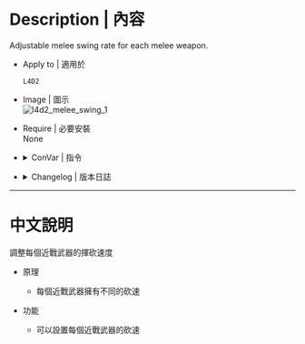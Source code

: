 # Description | 內容
Adjustable melee swing rate for each melee weapon.

* Apply to | 適用於
    ```
    L4D2
    ```

* Image | 圖示
	<br/>![l4d2_melee_swing_1](image/l4d2_melee_swing_1.gif)

* Require | 必要安裝
 <br/>None

* <details><summary>ConVar | 指令</summary>

	* cfg/sourcemod/l4d2_melee_swing.cfg
        ```php
        // 0=Plugin off, 1=Plugin on.
        l4d2_melee_swing_allow "1"

        // 0=Value Default, The interval for swinging Baseball Bat. (clamped between 0.2 and 1.0)
        l4d2_melee_swing_baseball_bat_rate "0.75"

        // 0=Value Default, The interval for swinging Cricket Bat.(clamped between 0.2 and 1.0)
        l4d2_melee_swing_cricket_bat_rate "0.8"

        // 0=Value Default, The interval for swinging Crowbar. (clamped between 0.2 and 1.0)
        l4d2_melee_swing_crowbar_rate "0.8"

        // 0=Value Default, The interval for swinging Electric Guitar.(clamped between 0.2 and 1.0)
        l4d2_melee_swing_electric_guitar_rate "1.0"

        // 0=Value Default, The interval for swinging Fire Axe. (clamped between 0.2 and 1.0)
        l4d2_melee_swing_fireaxe_rate "1.0"

        // 0=Value Default, The interval for swinging Frying Pan. (clamped between 0.2 and 1.0)
        l4d2_melee_swing_frying_pan_rate "0.75"

        // 0=Value Default, The interval for swinging Golf Club. (clamped between 0.2 and 1.0)
        l4d2_melee_swing_golfclub_rate "0.75"

        // 0=Value Default, 1=Each melee rate unchanged, modify melee swinging rate multi when incapacitated. (ex. Use 'Incapped Weapons Patch by Silvers' to allow using Weapons while Incapped)
        l4d2_melee_swing_incapacitated_multi_rate "2.0"

        // 0=Value Default, The interval for swinging Katana. (clamped between 0.2 and 1.0)
        l4d2_melee_swing_katana_rate "0.8"

        // 0=Value Default, The interval for swinging Knife. (clamped between 0.2 and 1.0)
        l4d2_melee_swing_knife_rate "0.8"

        // 0=Value Default, The interval for swinging Machete.(clamped between 0.2 and 1.0)
        l4d2_melee_swing_machete_rate "0.8"

        // 0=Value Default, The interval for swinging Pitchfork. (clamped between 0.2 and 1.0)
        l4d2_melee_swing_pitchfork_rate "0.88"

        // 0=Value Default, The interval for swinging shovel. (clamped between 0.2 and 1.0)
        l4d2_melee_swing_shovel_rate "1.0"

        // 0=Value Default, The interval for swinging Tonfa. (clamped between 0.2 and 1.0)
        l4d2_melee_swing_tonfa_rate "0.75"

        // 0=Value Default, Custom Third Party Melee, The interval for swinging unknown melee weapon. (clamped between 0.2 and 1.0)
        l4d2_melee_swing_unknown_rate "0.0"
        ```
</details>

* <details><summary>Changelog | 版本日誌</summary>

    * v1.3 (2023-7-27)
		* Fix warnings when compiling on SourceMod 1.11.

    * v1.2 (2021-9-29)
        * Fixed "m_strMapSetScriptName not found" errors. Thanks to "bald14" for reporting.
        * Add new Convar "l4d2_melee_swing_incapacitated_multi_rate" to modify melee swinging rate multi when incapacitated (ex. Use 'Incapped Weapons Patch by Silvers' to allow using Weapons while Incapped)

    * v1.1 (2021-9-3)
        * Optimize code

    * v1.0 (2021-5-30)
        * [Initial release](https://forums.alliedmods.net/showthread.php?t=332737)
</details>

- - - -
# 中文說明
調整每個近戰武器的揮砍速度

* 原理
	* 每個近戰武器擁有不同的砍速

* 功能
    * 可以設置每個近戰武器的砍速



